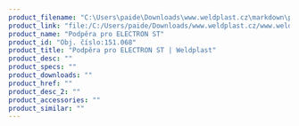 ```yaml
---
product_filename: "C:\Users\paide\Downloads\www.weldplast.cz\markdown\podpera-pro-electron-st.md"
product_link: "file:/C:/Users/paide/Downloads/www.weldplast.cz/www.weldplast.cz/podpera-pro-electron-st"
product_name: "Podpěra pro ELECTRON ST"
product_id: "Obj. číslo:151.068"
product_title: "Podpěra pro ELECTRON ST | Weldplast"
product_desc: ""
product_specs: ""
product_downloads: ""
product_href: ""
product_desc_2: ""
product_accessories: ""
product_similar: ""
---
```

